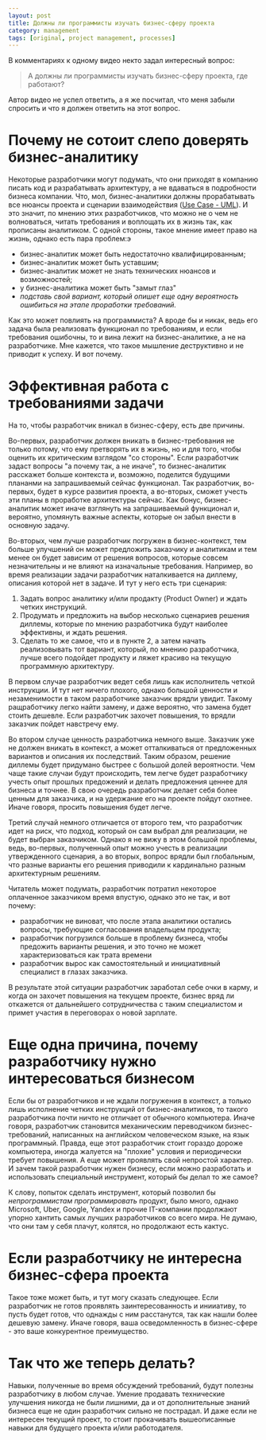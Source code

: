 ```yaml
---
layout: post
title: Должны ли программисты изучать бизнес-сферу проекта
category: management
tags: [original, project management, processes]
---
```


В комментариях к одному видео некто задал интересный вопрос:

> А должны ли программисты изучать бизнес-сферу проекта, где работают?

Автор видео не успел ответить, а я же посчитал, что меня забыли спросить и что я должен ответить на этот вопрос.

# Почему не сотоит слепо доверять бизнес-аналитику

Некоторые разработчики могут подумать, что они приходят в компанию писать код и разрабатывать архитектуру, а не вдаваться в подробности бизнеса компании. Что, мол, бизнес-аналитики должны прорабатывать все нюансы проекта и сценарии взаимодействия ([Use Case - UML](https://www.visual-paradigm.com/guide/uml-unified-modeling-language/what-is-use-case-diagram/)). И это значит, по мнению этих разработчиков, что можно не о чем не волноваться, читать требования и воплощать их в жизнь так, как прописаны аналитиком. С одной стороны, такое мнение имеет право на жизнь, однако есть пара проблем:э

- бизнес-аналитик может быть недостаточно квалифицированным;
- бизнес-аналитик может быть уставшим;
- бизнес-аналитик может не знать технических нюансов и возможностей;
- у бизнес-аналитика может быть "замыт глаз"
- *подставь свой вариант, который опишет еще одну вероятность ошибиться на этапе проработки требований.*

Как это может повлиять на программиста? А вроде бы и никак, ведь его задача была реализовать функционал по требованиям, и если требования ошибочны, то и вина лежит на бизнес-аналитике, а не на разработчике. Мне кажется, что такое мышление деструктивно и не приводит к успеху. И вот почему.

# Эффективная работа с требованиями задачи

На то, чтобы разработчик вникал в бизнес-сферу, есть две причины.

Во-первых, разработчик должен вникать в бизнес-требования не только потому, что ему претворять их в жизнь, но и для того, чтобы оценить их критическим взглядом "со стороны". Если разработчик задаст вопросы "а почему так, а не иначе", то бизнес-аналитик расскажет больше контекста и, возможно, поделится будущими плананми на запрашиваемый сейчас функционал. Так разработчик, во-первых, будет в курсе развития проекта, а во-вторых, сможет учесть эти планы в проработке архитектуры сейчас. Как бонус, бизнес-аналитик может иначе взглянуть на запрашиваемый функционал и, вероятно, упомянуть важные аспекты, которые он забыл внести в основную задачу.

Во-вторых, чем лучше разработчик погружен в бизнес-контекст, тем больше улучшений он может предложить заказчику и аналитикам и тем менее он будет зависим от решения вопросов, которые совсем незначительны и не влияют на изначальные требования. Например, во время реализации задачи разработчик наталкивается на диллему, описания которой нет в задаче. И тут у него есть три сценария:

1. Задать вопрос аналитику и/или продакту (Product Owner) и ждать четких инструкций.
2. Продумать и предложить на выбор несколько сценариев решения диллемы, которые по мнению разработчика будут наиболее эффективны, и ждать решения.
3. Сделать то же самое, что и в пункте 2, а затем начать реализовывать тот вариант, который, по мнению разработчика, лучше всего подойдет продукту и ляжет красиво на текущую программную архитектуру.

В первом случае разработчик ведет себя лишь как исполнитель четкой инструкции. И тут нет ничего плохого, однако большой ценности и незаменимости в таком разработчике заказчик врядли увидит. Такому ращработчику легко найти замену, и даже вероятно, что замена будет стоить дешевле. Если разработчик захочет повышения, то врядли заказчик пойдет навстречу ему.

Во втором случае ценность разработчика немного выше. Заказчик уже не должен вникать в контекст, а может отталкиваться от предложенных вариантов и описания их последствий. Таким образом, решение диллемы будет придумано быстрее с большой долей вероятности. Чем чаще такие случаи будут происходить, тем легче будет разработчику учесть опыт прошлых предожений и делать предложения ценнее для бизнеса и точнее. В свою очередь разработчик делает себя более ценным для заказчика, и на удержание его на проекте пойдут охотнее. Иначе говоря, просить повышения будет легче.

Третий случай немного отличается от второго тем, что разработчик идет на риск, что подход, который он сам выбрал для реализации, не будет выбран заказчиком. Однако я не вижу в этом большой проблемы, ведь, во-первых, полученный опыт можно учесть в реализации утвержденного сценария, а во вторых, вопрос врядли был глобальным, что разные варианты его решения приводили к кардинально разным архитектурным решениям.

Читатель может подумать, разработчик потратил некоторое оплаченное заказчиком время впустую, однако это не так, и вот почему:
- разработчик не виноват, что после этапа аналитики остались вопросы, требующие согласования владельцем продукта;
- разработчик погрузился больше в проблему бизнеса, чтобы предожить варианты решения, и это точно не может характеризоваться как трата времени
- разработчик вырос как самостоятельный и инициативный специалист в глазах заказчика.

В результате этой ситуации разработчик заработал себе очки в карму, и когда он захочет повышения на текущем проекте, бизнес вряд ли откажется от дальнейшего сотрудничества с таким специалистом и примет участия в переговорах о новой зарплате.

# Еще одна причина, почему разработчику нужно интересоваться бизнесом

Если бы от разработчиков и не ждали погружения в контекст, а только лишь исполнение четких инструкций от бизнес-аналитиков, то такого разработчика почти ничто не отличает от обычного компьютера. Иначе говоря, разработчик становится механическим переводчиком бизнес-требований, написанных на английском человеческом языке, на язык программный. Правда, еще этот разработчик стоит гораздо дороже компьютера, иногда жалуется на "плохие" условия и периодически требует повышения. А еще может проявлять свой непростой характер.  И зачем такой разработчик нужен бизнесу, если можно разработать и использовать специальный инструмент, который бы делал то же самое?

К слову, попыток сделать инструмент, который позволил бы *непрограммистам программировать* продукт, было много, однако Microsoft, Uber, Google, Yandex и прочие IT-компании продолжают упорно хантить самых лучших разработчиков со всего мира. Не думаю, что они там у себя плачут, колятся, но продолжают есть кактус.

# Если разработчику не интересна бизнес-сфера проекта

Такое тоже может быть, и тут  могу сказать следующее. Если разработчик не готов проявлять заинтересованность и инииативу, то пусть будет готов, что однажды с ним расстанутся, так как нашли более дешевую замену. Иначе говоря, ваша осведомленность в бизнес-сфере - это ваше конкурентное преимущество.

# Так что же теперь делать?

Навыки, полученные во время обсуждений требований, будут полезны разработчику в любом случае. Умение продавать технические улучшения никогда не были лишними, да и от дополнительные знаний бизнеса еще не один разработчик сильно не пострадал. И даже если не интересен текущий проект, то стоит прокачивать вышеописанные навыки для будущего проекта и/или работодателя.